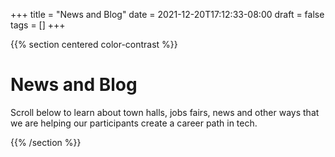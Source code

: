 +++
title = "News and Blog"
date = 2021-12-20T17:12:33-08:00
draft = false
tags = []
+++

{{% section centered color-contrast %}}

# News and Blog

Scroll below to learn about town halls, jobs fairs, news and other ways that we are helping our participants create a career path in tech.

{{% /section %}}
